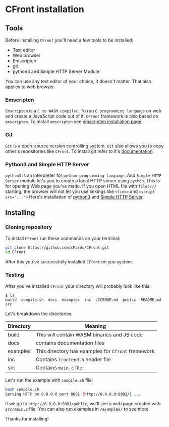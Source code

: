 # CFront installation
## Tools

Before installing `CFront` you'll need a few tools to be installed:
- Text editor
- Web browser 
- Emscripten
- git
- python3 and Simple HTTP Server Module

You can use any text editor of your choice, it doesn't matter. That also applies to web browser.

### Emscripten
`Emscripten` is a `C to WASM compiler`. To run `C programming language` on web and create a JavaScript code out of it. `CFront` framework is also based on `emscripten`.  To install `emscripten` see [emscripten installation page](https://emscripten.org/docs/getting_started/downloads.html).

### Git
`Git` is a open-source version controlling system. `Git` also allows you to copy other's repositories like `CFront`. To install git refer to it's [documentation](https://git-scm.com/book/en/v2/Getting-Started-Installing-Git). 

### Python3 and Simple HTTP Server 
`python3` is an interpreter for `python programming language`. And `Simple HTTP Server` module let's you to create a local HTTP server using `python`. This is for opening Web page you've made. If you open HTML file with `file:///` starting, the browser will not let you use linkings like `<link>` and `<script src="...">`
Here's installation of [python3](https://www.python.org/downloads/) and [Simple HTTP Server](https://www.digitalocean.com/community/tutorials/python-simplehttpserver-http-server).

## Installing

### Cloning repository
To install `CFront` run these commands on your terminal:
```bash
git clone https://github.com/cMardc/CFront.git
cd CFront
```
After this you've successfully installed `CFront` on you system.

### Testing
After you've installed `CFront` your directory will probably look like this:
```
$ ls
build  compile.sh  docs  examples  inc	LICENSE.md  public  README.md  src
```
Let's breakdown the directories:

| Directory | Meaning                                            |
|-----------|----------------------------------------------------|
| build     | This will contain WASM binaries and JS code        |
| docs      | contains documentation files                       |
| examples  | This directory has examples for `Cfront` framework |
| inc       | Contains `frontend.h` header file                  |
| src       | Contains `main.c` file                             |

Let's run the example with `compile.sh` file:
```bash
bash compile.sh
Serving HTTP on 0.0.0.0 port 8081 (http://0.0.0.0:8081/) ...
```
if we go to `http://0.0.0.0:8081/public`, we'll see a web page created with `src/main.c` file.
You can also run examples in `/examples/` to see more.

Thanks for installing!

